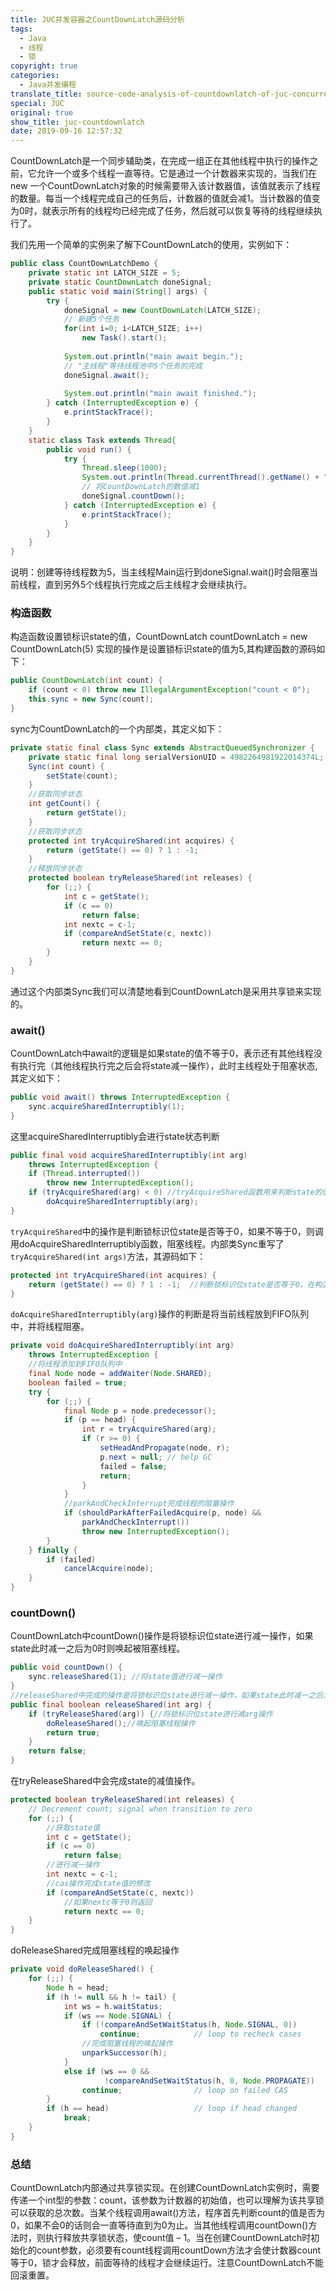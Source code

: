 ```yaml
---
title: JUC并发容器之CountDownLatch源码分析
tags:
  - Java
  - 线程
  - 锁
copyright: true
categories:
  - Java并发编程
translate_title: source-code-analysis-of-countdownlatch-of-juc-concurrent-container
special: JUC
original: true
show_title: juc-countdownlatch
date: 2019-09-16 12:57:32
---
```

CountDownLatch是一个同步辅助类，在完成一组正在其他线程中执行的操作之前，它允许一个或多个线程一直等待。它是通过一个计数器来实现的，当我们在new 一个CountDownLatch对象的时候需要带入该计数器值，该值就表示了线程的数量。每当一个线程完成自己的任务后，计数器的值就会减1。当计数器的值变为0时，就表示所有的线程均已经完成了任务，然后就可以恢复等待的线程继续执行了。

我们先用一个简单的实例来了解下CountDownLatch的使用，实例如下：

```java
public class CountDownLatchDemo {
	private static int LATCH_SIZE = 5;
	private static CountDownLatch doneSignal;
	public static void main(String[] args) {
		try {
			doneSignal = new CountDownLatch(LATCH_SIZE);
			// 新建5个任务
			for(int i=0; i<LATCH_SIZE; i++)
				new Task().start();
	 
			System.out.println("main await begin.");
			// "主线程"等待线程池中5个任务的完成
			doneSignal.await();
	 
			System.out.println("main await finished.");
		} catch (InterruptedException e) {
			e.printStackTrace();
		}
	}
	static class Task extends Thread{
		public void run() {
			try {
				Thread.sleep(1000);
				System.out.println(Thread.currentThread().getName() + " sleep 1000ms.");
				// 将CountDownLatch的数值减1
				doneSignal.countDown();
			} catch (InterruptedException e) {
				e.printStackTrace();
			}
		}
	}
}
```
说明：创建等待线程数为5，当主线程Main运行到doneSignal.wait()时会阻塞当前线程，直到另外5个线程执行完成之后主线程才会继续执行。
### 构造函数

构造函数设置锁标识state的值，CountDownLatch countDownLatch = new  CountDownLatch(5) 实现的操作是设置锁标识state的值为5,其构建函数的源码如下：

```java
public CountDownLatch(int count) {
    if (count < 0) throw new IllegalArgumentException("count < 0");
    this.sync = new Sync(count);
}
```

sync为CountDownLatch的一个内部类，其定义如下：

```java
private static final class Sync extends AbstractQueuedSynchronizer {
    private static final long serialVersionUID = 4982264981922014374L;
    Sync(int count) {
        setState(count);
    }
    //获取同步状态
    int getCount() {
        return getState();
    }
    //获取同步状态
    protected int tryAcquireShared(int acquires) {
        return (getState() == 0) ? 1 : -1;
    }
    //释放同步状态
    protected boolean tryReleaseShared(int releases) {
        for (;;) {
            int c = getState();
            if (c == 0)
                return false;
            int nextc = c-1;
            if (compareAndSetState(c, nextc))
                return nextc == 0;
        }
    }
}
```

通过这个内部类Sync我们可以清楚地看到CountDownLatch是采用共享锁来实现的。

### await()

CountDownLatch中await的逻辑是如果state的值不等于0，表示还有其他线程没有执行完（其他线程执行完之后会将state减一操作），此时主线程处于阻塞状态,其定义如下：

```java
public void await() throws InterruptedException {
    sync.acquireSharedInterruptibly(1);
}
```

这里acquireSharedInterruptibly会进行state状态判断

```java
public final void acquireSharedInterruptibly(int arg)
    throws InterruptedException {
    if (Thread.interrupted())
        throw new InterruptedException();
    if (tryAcquireShared(arg) < 0) //tryAcquireShared函数用来判断state的值是否等于0
        doAcquireSharedInterruptibly(arg);
}
```

`tryAcquireShared`中的操作是判断锁标识位state是否等于0，如果不等于0，则调用doAcquireSharedInterruptibly函数，阻塞线程。内部类Sync重写了`tryAcquireShared(int args)`方法，其源码如下：

```java
protected int tryAcquireShared(int acquires) {
    return (getState() == 0) ? 1 : -1;  //判断锁标识位state是否等于0，在构造函数时会给state赋值
}
```

`doAcquireSharedInterruptibly(arg)`操作的判断是将当前线程放到FIFO队列中，并将线程阻塞。

```java
private void doAcquireSharedInterruptibly(int arg)
    throws InterruptedException {
    //将线程添加到FIFO队列中
    final Node node = addWaiter(Node.SHARED);
    boolean failed = true;
    try {
        for (;;) {
            final Node p = node.predecessor();
            if (p == head) {
                int r = tryAcquireShared(arg);
                if (r >= 0) {
                    setHeadAndPropagate(node, r);
                    p.next = null; // help GC
                    failed = false;
                    return;
                }
            }
            //parkAndCheckInterrupt完成线程的阻塞操作
            if (shouldParkAfterFailedAcquire(p, node) &&
                parkAndCheckInterrupt())
                throw new InterruptedException();
        }
    } finally {
        if (failed)
            cancelAcquire(node);
    }
}
```

### countDown()

 CountDownLatch中countDown()操作是将锁标识位state进行减一操作，如果state此时减一之后为0时则唤起被阻塞线程。

```java
public void countDown() {
    sync.releaseShared(1); //将state值进行减一操作
}
//releaseShared中完成的操作是将锁标识位state进行减一操作，如果state此时减一之后为0时则唤起被阻塞线程
public final boolean releaseShared(int arg) {
    if (tryReleaseShared(arg)) {//将锁标识位state进行减arg操作
        doReleaseShared();//唤起阻塞线程操作
        return true;
    }
    return false;
}
```

在tryReleaseShared中会完成state的减值操作。

```java
protected boolean tryReleaseShared(int releases) {
    // Decrement count; signal when transition to zero
    for (;;) {
        //获取state值
        int c = getState();
        if (c == 0)
            return false;
        //进行减一操作
        int nextc = c-1;
        //cas操作完成state值的修改
        if (compareAndSetState(c, nextc))
            //如果nextc等于0则返回
            return nextc == 0;
    }
}
```

doReleaseShared完成阻塞线程的唤起操作

```java
private void doReleaseShared() {
    for (;;) {
        Node h = head;
        if (h != null && h != tail) {
            int ws = h.waitStatus;
            if (ws == Node.SIGNAL) {
                if (!compareAndSetWaitStatus(h, Node.SIGNAL, 0))
                    continue;            // loop to recheck cases
                //完成阻塞线程的唤起操作
                unparkSuccessor(h);
            }
            else if (ws == 0 &&
                     !compareAndSetWaitStatus(h, 0, Node.PROPAGATE))
                continue;                // loop on failed CAS
        }
        if (h == head)                   // loop if head changed
            break;
    }
}
```


### 总结

CountDownLatch内部通过共享锁实现。在创建CountDownLatch实例时，需要传递一个int型的参数：count，该参数为计数器的初始值，也可以理解为该共享锁可以获取的总次数。当某个线程调用await()方法，程序首先判断count的值是否为0，如果不会0的话则会一直等待直到为0为止。当其他线程调用countDown()方法时，则执行释放共享锁状态，使count值 – 1。当在创建CountDownLatch时初始化的count参数，必须要有count线程调用countDown方法才会使计数器count等于0，锁才会释放，前面等待的线程才会继续运行。注意CountDownLatch不能回滚重置。
